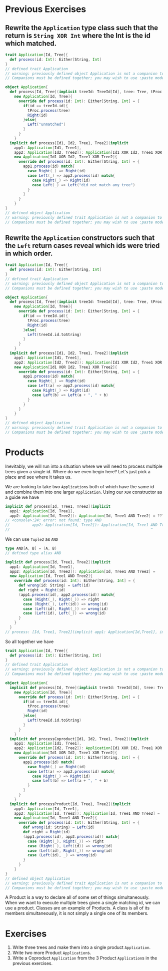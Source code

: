 


# Previous Exercises
## Rewrite the `Application` type class such that the return is `String XOR Int` where the Int is the id which matched.
```scala
trait Application[Id, Tree]{
  def process(id: Int): Either[String, Int]
}
// defined trait Application
// warning: previously defined object Application is not a companion to trait Application.
// Companions must be defined together; you may wish to use :paste mode for this.

object Application{
  def process[Id, Tree](implicit treeId: TreeId[Id], tree: Tree, tProc: TreeProcessor[Tree]): Application[Id, Tree] =
    new Application[Id, Tree]{
      override def process(id: Int): Either[String, Int] = {
        if(id == treeId.id){
          tProc.process(tree)
          Right(id)
        }else{
          Left("unmatched")
        }
      }
    }
  implicit def process[Id1, Id2, Tree1, Tree2](implicit
    app1: Application[Id1, Tree1],
    app2: Application[Id2, Tree2]): Application[Id1 XOR Id2, Tree1 XOR Tree2] =
    new Application[Id1 XOR Id2, Tree1 XOR Tree2]{
      override def process(id: Int): Either[String, Int] = {
        app1.process(id) match{
          case Right(_) => Right(id)
          case Left(_) => app2.process(id) match{
            case Right(_) => Right(id)
            case Left(_) => Left("did not match any tree")
          }
        }
      }
    }
}
// defined object Application
// warning: previously defined trait Application is not a companion to object Application.
// Companions must be defined together; you may wish to use :paste mode for this.
```

## Rewrite the `Application` constructors such that the `Left` return cases reveal which ids were tried in which order.
```scala
trait Application[Id, Tree]{
  def process(id: Int): Either[String, Int]
}
// defined trait Application
// warning: previously defined object Application is not a companion to trait Application.
// Companions must be defined together; you may wish to use :paste mode for this.

object Application{
  def process[Id, Tree](implicit treeId: TreeId[Id], tree: Tree, tProc: TreeProcessor[Tree]): Application[Id, Tree] =
    new Application[Id, Tree]{
      override def process(id: Int): Either[String, Int] = {
        if(id == treeId.id){
          tProc.process(tree)
          Right(id)
        }else{
          Left(treeId.id.toString)
        }
      }
    }
  implicit def process[Id1, Id2, Tree1, Tree2](implicit
    app1: Application[Id1, Tree1],
    app2: Application[Id2, Tree2]): Application[Id1 XOR Id2, Tree1 XOR Tree2] =
    new Application[Id1 XOR Id2, Tree1 XOR Tree2]{
      override def process(id: Int): Either[String, Int] = {
        app1.process(id) match{
          case Right(_) => Right(id)
          case Left(a) => app2.process(id) match{
            case Right(_) => Right(id)
            case Left(b) => Left(a + ", " + b)
          }
        }
      }
    }
}
// defined object Application
// warning: previously defined trait Application is not a companion to object Application.
// Companions must be defined together; you may wish to use :paste mode for this.
```

# Products
Inevitably, we will run into a situation where we will need to process multiple trees given a single id. Where do we even begin here? Let's just pick a place and see where it takes us.

We are looking to take two `Application`s both of which have the same id and combine them into one larger `Application`.
Using our `XOR` constructor as a guide we have
```scala
implicit def process[Id, Tree1, Tree2](implicit
  app1: Application[Id, Tree1],
  app2: Application[Id, Tree2]): Application[Id, Tree1 AND Tree2] = ???
// <console>:24: error: not found: type AND
//          app2: Application[Id, Tree2]): Application[Id, Tree1 AND Tree2] = ???
//                                                               ^
```
We can use `Tuple2` as `AND`
```scala
type AND[A, B] = (A, B)
// defined type alias AND

implicit def process[Id, Tree1, Tree2](implicit
  app1: Application[Id, Tree1],
  app2: Application[Id, Tree2]): Application[Id, Tree1 AND Tree2] =
  new Application[Id, Tree1 AND Tree2]{
    override def process(id: Int): Either[String, Int] = {
      def wrong(id: String) = Left(id)
      def right = Right(id)
      (app1.process(id), app2.process(id)) match{
        case (Right(_), Right(_)) => right
        case (Right(_), Left(id)) => wrong(id)
        case (Left(id), Right(_)) => wrong(id)
        case (Left(id), Left(_)) => wrong(id)
      }
    }
  }
// process: [Id, Tree1, Tree2](implicit app1: Application[Id,Tree1], implicit app2: Application[Id,Tree2])Application[Id,AND[Tree1,Tree2]]
```
So all together we have
```scala
trait Application[Id, Tree]{
  def process(id: Int): Either[String, Int]
}
// defined trait Application
// warning: previously defined object Application is not a companion to trait Application.
// Companions must be defined together; you may wish to use :paste mode for this.

object Application{
  implicit def process[Id, Tree](implicit treeId: TreeId[Id], tree: Tree, tProc: TreeProcessor[Tree]): Application[Id, Tree] =
    new Application[Id, Tree]{
      override def process(id: Int): Either[String, Int] = {
        if(id == treeId.id){
          tProc.process(tree)
          Right(id)
        }else{
          Left(treeId.id.toString)
        }
      }
    }
  implicit def processCoproduct[Id1, Id2, Tree1, Tree2](implicit
    app1: Application[Id1, Tree1],
    app2: Application[Id2, Tree2]): Application[Id1 XOR Id2, Tree1 XOR Tree2] =
    new Application[Id1 XOR Id2, Tree1 XOR Tree2]{
      override def process(id: Int): Either[String, Int] = {
        app1.process(id) match{
          case Right(_) => Right(id)
          case Left(a) => app2.process(id) match{
            case Right(_) => Right(id)
            case Left(b) => Left(a + ", " + b)
          }
        }
      }
    }
  implicit def processProduct[Id, Tree1, Tree2](implicit
    app1: Application[Id, Tree1],
    app2: Application[Id, Tree2]): Application[Id, Tree1 AND Tree2] =
    new Application[Id, Tree1 AND Tree2]{
      override def process(id: Int): Either[String, Int] = {
        def wrong(id: String) = Left(id)
        def right = Right(id)
        (app1.process(id), app2.process(id)) match{
          case (Right(_), Right(_)) => right
          case (Right(_), Left(id)) => wrong(id)
          case (Left(id), Right(_)) => wrong(id)
          case (Left(id), _) => wrong(id)
        }
      }
    }
}
// defined object Application
// warning: previously defined trait Application is not a companion to object Application.
// Companions must be defined together; you may wish to use :paste mode for this.
```
A Product is a way to declare all of some set of things simultaneously.
When we want to execute multiple trees given a single matching id,
we can use a product. Classes are an example of Products.
A class is all of its members simultaneously,
it is not simply a single one of its members.

# Exercises
1. Write three trees and make them into a single product `Application`.
2. Write two more Product `Application`s.
3. Write a Coproduct `Application` from the 3 Product `Application`s in the previous exercises.
